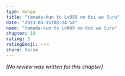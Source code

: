 ```yaml
---
type: manga
title: "Yamada-kun to Lv999 no Koi wo Suru"
date: "2023-04-15T08:24:58"
name: "Yamada-kun to Lv999 no Koi wo Suru"
chapter: 33
rating: 3
ratingEmoji: ⭐️⭐️⭐️
share: false
---
```


_[No review was written for this chapter]_
